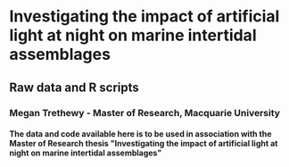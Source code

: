 # Investigating the impact of artificial light at night on marine intertidal assemblages
## Raw data and R scripts
### Megan Trethewy - Master of Research, Macquarie University

#### The data and code available here is to be used in association with the Master of Research thesis "Investigating the impact of artificial light at night on marine intertidal assemblages"
